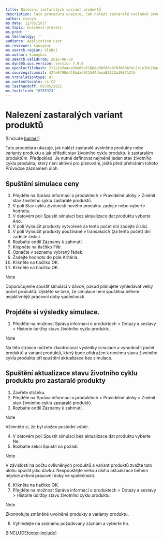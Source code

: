 ```yaml
---
title: Nalezení zastaralých variant produktů
description: Tato procedura ukazuje, jak nalézt zastaralé uvolněné produkty nebo varianty produktu a jak přiřadit stav životního cyklu produktu k zastaralým produktům.
author: cvocph
ms.date: 12/05/2017
ms.topic: business-process
ms.prod: ''
ms.technology: ''
audience: Application User
ms.reviewer: kamaybac
ms.search.region: Global
ms.author: kamaybac
ms.search.validFrom: 2016-06-30
ms.dyn365.ops.version: Version 7.0.0
ms.openlocfilehash: 212e2a3a4ea38e60af16b8a50fdfe6f038666fdc241e3bb28ad5c57d6149ccd7
ms.sourcegitcommit: 42fe9790ddf0bdad911544deaa82123a396712fb
ms.translationtype: HT
ms.contentlocale: cs-CZ
ms.lasthandoff: 08/05/2021
ms.locfileid: "6765923"
---
```

# <a name="find-obsolete-product-variants"></a>Nalezení zastaralých variant produktů 

[!include [banner](../../includes/banner.md)]

Tato procedura ukazuje, jak nalézt zastaralé uvolněné produkty nebo varianty produktu a jak přiřadit stav životního cyklu produktu k zastaralým produktům. Předpoklad: Je nutné definovat nejméně jeden stav životního cyklu produktu, který není aktivní pro plánování, ještě před přehráním tohoto Průvodce záznamem úloh.


## <a name="run-a-simulation"></a>Spuštění simulace ceny
1. Přejděte na Správa informací o produktech > Pravidelné úlohy > Změnit stav životního cyklu zastaralé produktů.
2. V poli Stav cyklu životnosti nového produktu zadejte nebo vyberte hodnotu.
3. V datovém poli Spustit simulaci bez aktualizace dat produktu vyberte Ano.
4. V poli Vyloučit produkty vytvořené za tento počet dní zadejte číslici.
5. V poli Vyloučit produkty používané v transakcích (za tento počet) dní zadejte číslici.
6. Rozbalte oddíl Záznamy k zahrnutí.
7. Klepněte na tlačítko Filtr.
8. Označte v seznamu vybraný řádek.
9. Zadejte hodnotu do pole Kritéria.
10. Klikněte na tlačítko OK.
11. Klikněte na tlačítko OK.

> [!NOTE]
> Doporučujeme spustit simulaci v dávce, pokud plánujete vyhledávat velký počet produktů. Ujistěte se také, že simulace není spuštěna během nejaktivnější pracovní doby společnosti.  

## <a name="review-the-simulation-results"></a>Projděte si výsledky simulace.
1. Přejděte na možnost Správa informací o produktech > Dotazy a sestavy > Historie údržby stavu životního cyklu produktu.
   
> [!NOTE]
> Na této stránce můžete zkontrolovat výsledky simulace a vyhodnotit počet produktů a variant produktů, který bude přidružen k novému stavu životního cyklu produktu při spuštění aktualizace bez simulace.  

## <a name="run-the-update-of-the-product-lifecycle-state-for-obsolete-products"></a>Spuštění aktualizace stavu životního cyklu produktu pro zastaralé produkty
1. Zavřete stránku.
2. Přejděte na Správa informací o produktech > Pravidelné úlohy > Změnit stav životního cyklu zastaralé produktů.
3. Rozbalte oddíl Záznamy k zahrnutí.

> [!NOTE]
> Všimněte si, že byl uložen poslední výběr.  

4. V datovém poli Spustit simulaci bez aktualizace dat produktu vyberte Ne.
5. Rozbalte sekci Spustit na pozadí.

> [!NOTE]
> V závislosti na počtu ovlivněných produktů a variant produktů zvažte tuto úlohu spustit jako dávku. Nespouštějte velkou úlohu aktualizace během nejvíce aktivní pracovní doby ve společnosti.  

6. Klikněte na tlačítko OK.
7. Přejděte na možnost Správa informací o produktech > Dotazy a sestavy > Historie údržby stavu životního cyklu produktu.

> [!NOTE]
> Zkontrolujte změněné uvolněné produkty a varianty produktu.  

8. Vyhledejte na seznamu požadovaný záznam a vyberte ho.



[!INCLUDE[footer-include](../../../includes/footer-banner.md)]